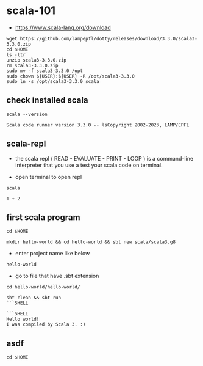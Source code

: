 # scala-101

- https://www.scala-lang.org/download


```SHELL
wget https://github.com/lampepfl/dotty/releases/download/3.3.0/scala3-3.3.0.zip
cd $HOME
ls -ltr
unzip scala3-3.3.0.zip
rm scala3-3.3.0.zip
sudo mv -f scala3-3.3.0 /opt
sudo chown ${USER}:${USER} -R /opt/scala3-3.3.0
sudo ln -s /opt/scala3-3.3.0 scala
```


## check installed scala

```SHELL
scala --version
```
```SHELL
Scala code runner version 3.3.0 -- lsCopyright 2002-2023, LAMP/EPFL
```


## scala-repl

- the scala repl ( READ - EVALUATE - PRINT - LOOP ) is a command-line interpreter that you use a test your scala code on terminal.

- open terminal to open repl

```SHELL
scala
```

```SHELL
1 + 2
```



## first scala program

```SHELL
cd $HOME
```

```SHELL
mkdir hello-world && cd hello-world && sbt new scala/scala3.g8
```

- enter project name like below

```SHELL
hello-world
```

- go to file that have .sbt extension

```SHELL
cd hello-world/hello-world/
```

```SHELL
sbt clean && sbt run
```SHELL

```SHELL
Hello world!
I was compiled by Scala 3. :)
```


## asdf

```SHELL
cd $HOME
```